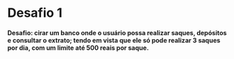 # Desafio 1
#### Desafio: cirar um banco onde o usuário possa realizar saques, depósitos e consultar o extrato; tendo em vista que ele só pode realizar 3 saques por dia, com um limite até 500 reais por saque.